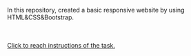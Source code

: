In this repository, created a basic responsive website by using HTML&CSS&Bootstrap.

<br /><br />
    [Click to reach instructions of the task.](https://academy.patika.dev/tr/courses/bootstrap/bootstrap-kullanarak-web-sitesi-nasil-yapilir-demo)

<!--
<details>
  <summary><b>Home Page Screenshot</b></summary>
  
  ![MusicStoreBootstrap](https://github.com/emregokgedik/patikaTasks/assets/71225557/43491813-3aa2-42d1-84cb-ca548a9943dd)


</details>



<details>
  <summary><b>Our Products Page Screenshot</b></summary>
    
    
![OurProductsBootstrap](https://github.com/emregokgedik/patikaTasks/assets/71225557/5f6af9b3-2110-4ca7-a1fb-ef6fb674db66)



</details>


<details>
  <summary><b>About Us Page Screenshot</b></summary>
    
    
![AboutUsBootstrap](https://github.com/emregokgedik/patikaTasks/assets/71225557/9c0702bd-7902-4ac4-80de-51bdeaaa51f7)



</details>
-->
